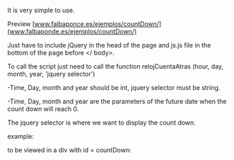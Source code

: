 
It is very simple to use.


Preview [www.falbaponce.es/ejemplos/countDown/](www.falbaponde.es/ejemplos/countDown/)


Just have to include jQuery in the head of the page and js.js file in the bottom of the page before </ body>.

To call the script just need to call the function relojCuentaAtras (hour, day, month, year, 'jquery selector')

-Time, Day, month and year should be int, jquery selector must be string.

-Time, Day, month and year are the parameters of the future date when the count down will reach 0.


The jquery selector is where we want to display the count down.

example:

to be viewed in a div with id = countDown:

<div id = "countDown"> </ div>


<script type = "text / javascript">
$ (document) .ready (function () {
relojCuentaAtras (17,28,9,2015, 'token.');

}); // End ready

</ script>

This too will create and execute necessary to include it in the node with the id = "countDown".
